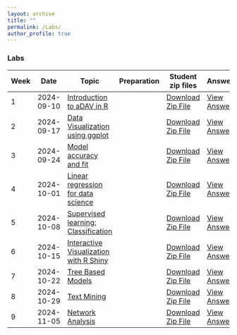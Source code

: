 ```yaml
---
layout: archive
title: ""
permalink: /Labs/
author_profile: true
---
```


### Labs

| Week | Date       | Topic                                                            | Preparation | Student zip files      | Answers              |
|------|------------|------------------------------------------------------------------|-------------|------------------------|----------------------|
| 1    | 2024-09-10 | [Introduction to aDAV in R](https://tshahedi.github.io/adav-course/files/r_introduction_updated.html)  |             | [Download Zip File](https://tshahedi.github.io/adav-course/files/01_R_intro_students_2024.zip)  | [View Answers]()     |
| 2    | 2024-09-17 | [Data Visualization using ggplot](https://tshahedi.github.io/adav-course/files/R_vis_pract.html)       |             | [Download Zip File](https://tshahedi.github.io/adav-course/files/02_R_visualization_students.zip)  | [View Answers]()     |
| 3    | 2024-09-24 | [Model accuracy and fit](https://tshahedi.github.io/adav-course/files/R_model_accuracy.html)           |             | [Download Zip File](https://tshahedi.github.io/adav-course/files/03_R_model_accuracy_student.zip)  | [View Answers]()     |
| 4    | 2024-10-01 | [Linear regression for data science](https://tshahedi.github.io/adav-course/files/R_regression_ds_stu.html) |             | [Download Zip File](https://tshahedi.github.io/adav-course/files/04_R_regression_ds_student.zip)  | [View Answers]()     |
| 5    | 2024-10-08 | [Supervised learning: Classification](https://tshahedi.github.io/adav-course/files/R_classification.html) |             | [Download Zip File](https://tshahedi.github.io/adav-course/files/05_R_classification_student_2024.zip)  | [View Answers]()     |
| 6    | 2024-10-15 | [Interactive Visualization with R Shiny](https://tshahedi.github.io/adav-course/files/R_shiny.html)    |             | [Download Zip File](https://tshahedi.github.io/adav-course/files/06_R_shiny_student.zip)  | [View Answers]()     |
| 7    | 2024-10-22 | [Tree Based Models](https://tshahedi.github.io/adav-course/files/R_tree_models.html)                   |             | [Download Zip File](https://tshahedi.github.io/adav-course/files/07_R_treemodels_student_2024.zip)  | [View Answers]()     |
| 8    | 2024-10-29 | [Text Mining](https://tshahedi.github.io/adav-course/files/R_text_mining.html)                         |             | [Download Zip File](https://tshahedi.github.io/adav-course/files/08_R_textmining_student.zip)  | [View Answers]()     |
| 9    | 2024-11-05 | [Network Analysis](https://tshahedi.github.io/adav-course/files/R_network_analysis_stu.html)           |             | [Download Zip File](https://tshahedi.github.io/adav-course/files/09_R_network_analysis_student.zip)  | [View Answers]()     |
